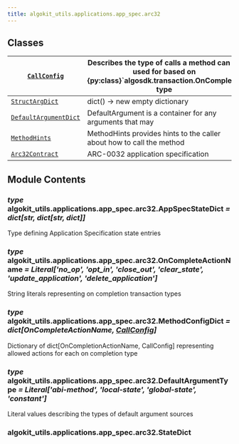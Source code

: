 ```yaml
---
title: algokit_utils.applications.app_spec.arc32
---
```


## Classes

| [`CallConfig`](#algokit_utils.applications.app_spec.arc32.CallConfig)                   | Describes the type of calls a method can be used for based on {py:class}\`algosdk.transaction.OnComplete\` type |
| --------------------------------------------------------------------------------------- | --------------------------------------------------------------------------------------------------------------- |
| [`StructArgDict`](#algokit_utils.applications.app_spec.arc32.StructArgDict)             | dict() -> new empty dictionary                                                                                  |
| [`DefaultArgumentDict`](#algokit_utils.applications.app_spec.arc32.DefaultArgumentDict) | DefaultArgument is a container for any arguments that may                                                       |
| [`MethodHints`](#algokit_utils.applications.app_spec.arc32.MethodHints)                 | MethodHints provides hints to the caller about how to call the method                                           |
| [`Arc32Contract`](#algokit_utils.applications.app_spec.arc32.Arc32Contract)             | ARC-0032 application specification                                                                              |

## Module Contents

### _type_ algokit_utils.applications.app_spec.arc32.AppSpecStateDict _= dict[str, dict[str, dict]]_

Type defining Application Specification state entries

### _type_ algokit_utils.applications.app_spec.arc32.OnCompleteActionName _= Literal['no_op', 'opt_in', 'close_out', 'clear_state', 'update_application', 'delete_application']_

String literals representing on completion transaction types

### _type_ algokit_utils.applications.app_spec.arc32.MethodConfigDict _= dict[OnCompleteActionName, [CallConfig](#algokit_utils.applications.app_spec.arc32.CallConfig)]_

Dictionary of dict[OnCompletionActionName, CallConfig] representing allowed actions for each on completion type

### _type_ algokit_utils.applications.app_spec.arc32.DefaultArgumentType _= Literal['abi-method', 'local-state', 'global-state', 'constant']_

Literal values describing the types of default argument sources

### algokit_utils.applications.app_spec.arc32.StateDict
